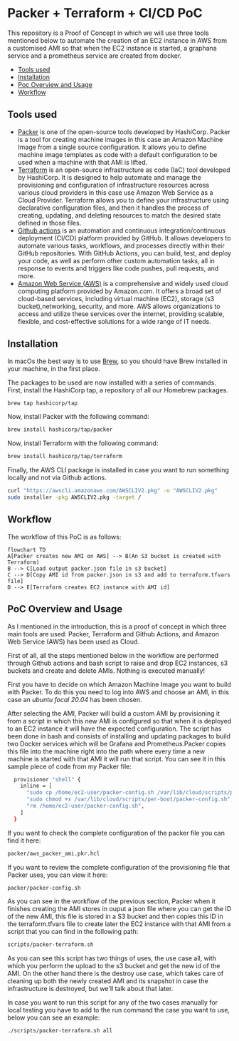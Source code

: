 # Packer + Terraform + CI/CD PoC

This repository is a Proof of Concept in which we will use three tools mentioned below to automate the creation of an EC2 instance in AWS from a customised AMI so that when the EC2 instance is started, a graphana service and a prometheus service are created from docker. 

- [Tools used](#tools-used)
- [Installation](#installation)
- [Poc Overview and Usage](#poc-overview-and-usage)
- [Workflow](#workflow)

## Tools used 

- [Packer](https://www.packer.io/) is one of the open-source tools developed by HashiCorp. Packer is a tool for creating machine images in this case an  Amazon Machine Image from a single source configuration. It allows you to define machine image templates as code with a default configuration to be used when a machine with that AMI is lifted.
- [Terraform](https://www.terraform.io/) is an open-source infrastructure as code (IaC) tool developed by HashiCorp. It is designed to help automate and manage the provisioning and configuration of infrastructure resources across various cloud providers in this case use Amazon Web Service as a Cloud Provider. Terraform allows you to define your infrastructure using declarative configuration files, and then it handles the process of creating, updating, and deleting resources to match the desired state defined in those files.
- [Github actions](https://docs.github.com/en/actions) is an automation and continuous integration/continuous deployment (CI/CD) platform provided by GitHub. It allows developers to automate various tasks, workflows, and processes directly within their GitHub repositories. With GitHub Actions, you can build, test, and deploy your code, as well as perform other custom automation tasks, all in response to events and triggers like code pushes, pull requests, and more.
- [Amazon Web Service (AWS)](https://aws.amazon.com/) is a comprehensive and widely used cloud computing platform provided by Amazon.com. It offers a broad set of cloud-based services, including virtual machine (EC2), storage (s3 bucket),networking, security, and more. AWS allows organizations to access and utilize these services over the internet, providing scalable, flexible, and cost-effective solutions for a wide range of IT needs.

## Installation

In macOs the best way is to use [Brew](https://brew.sh/), so you should have Brew installed in your machine, in the first place.

The packages to be used are now installed with a series of commands. First, install the HashiCorp tap, a repository of all our Homebrew packages.

``` bash
brew tap hashicorp/tap
```

Now, install Packer with the following command:

``` bash
brew install hashicorp/tap/packer
```

Now, install Terraform with the following command:

``` bash
brew install hashicorp/tap/terraform
```

Finally, the AWS CLI package is installed in case you want to run something locally and not via Github actions.
  
  ``` bash
  curl "https://awscli.amazonaws.com/AWSCLIV2.pkg" -o "AWSCLIV2.pkg"
  sudo installer -pkg AWSCLIV2.pkg -target /
  ```

## Workflow

The workflow of this PoC is as follows:


```mermaid
flowchart TD
A[Packer creates new AMI on AWS] --> B(An S3 bucket is created with Terraform)
B --> C[Load output packer.json file in s3 bucket]
C --> D[Copy AMI id from packer.json in s3 and add to terraform.tfvars file]
D --> E[Terraform creates EC2 instance with AMI id]

```


## PoC Overview and Usage 

As I mentioned in the introduction, this is a proof of concept in which three main tools are used: Packer, Terraform and Github Actions, and Amazon Web Service (AWS) has been used as Cloud. 

First of all, all the steps mentioned below in the workflow are performed through Github actions and bash script to raise and drop EC2 instances, s3 buckets and create and delete AMIs. Nothing is executed manually! 

First you have to decide on which Amazon Machine Image you want to build with Packer. To do this you need to log into AWS and choose an AMI, in this case an *ubuntu focal 20.04* has been chosen.

After selecting the AMI, Packer will build a custom AMI by provisioning it from a script in which this new AMI is configured so that when it is deployed to an EC2 instance it will have the expected configuration. The script has been done in bash and consists of installing and updating packages to build two Docker services which will be Grafana and Prometheus.Packer copies this file into the machine right into the path where every time a new machine is started with that AMI it will run that script. You can see it in this sample piece of code from my Packer file: 

``` bash
  provisioner "shell" {
    inline = [
      "sudo cp /home/ec2-user/packer-config.sh /var/lib/cloud/scripts/per-boot/packer-config.sh",
      "sudo chmod +x /var/lib/cloud/scripts/per-boot/packer-config.sh",
      "rm /home/ec2-user/packer-config.sh",
    ]
  }
```

If you want to check the complete configuration of the packer file you can find it here: 

```bash
packer/aws_packer_ami.pkr.hcl
```

If you want to review the complete configuration of the provisioning file that Packer uses, you can view it here: 

```bash
packer/packer-config.sh
```

As you can see in the workflow of the previous section, Packer when it finishes creating the AMI stores in ouput a json file where you can get the ID of the new AMI, this file is stored in a S3 bucket and then copies this ID in the terraform.tfvars file to create later the EC2 instance with that AMI from a script that you can find in the following path: 

```bash
scripts/packer-terraform.sh
```

As you can see this script has two things of uses, the use case all, with which you perform the upload to the s3 bucket and get the new id of the AMI. On the other hand there is the destroy use case, which takes care of cleaning up both the newly created AMI and its snapshot in case the infrastructure is destroyed, but we'll talk about that later. 

In case you want to run this script for any of the two cases manually for local testing you have to add to the run command the case you want to use, below you can see an example: 

```bash
./scripts/packer-terraform.sh all
```


